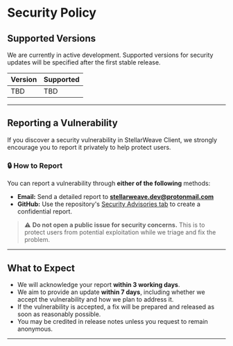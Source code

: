 # Security Policy

## Supported Versions

We are currently in active development. Supported versions for security updates will be specified after the first stable release.

| Version | Supported |
| ------- | --------- |
|   TBD   |    TBD    |

---

## Reporting a Vulnerability

If you discover a security vulnerability in StellarWeave Client, we strongly encourage you to report it privately to help protect users.

### 🔒 How to Report

You can report a vulnerability through **either of the following** methods:

- **Email:** Send a detailed report to **[stellarweave.dev@protonmail.com](mailto:stellarweave.dev@protonmail.com)**  
- **GitHub:** Use the repository's [Security Advisories tab](../../security/advisories) to create a confidential report.

> ⚠️ **Do not open a public issue for security concerns.** This is to protect users from potential exploitation while we triage and fix the problem.

---

## What to Expect

- We will acknowledge your report **within 3 working days**.
- We aim to provide an update **within 7 days**, including whether we accept the vulnerability and how we plan to address it.
- If the vulnerability is accepted, a fix will be prepared and released as soon as reasonably possible.
- You may be credited in release notes unless you request to remain anonymous.

---
